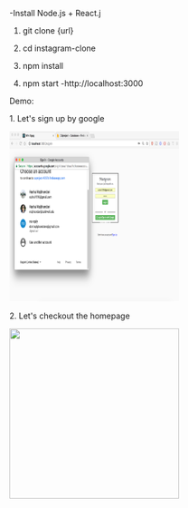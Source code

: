 -Install Node.js + React.j

1. git clone {url}

2. cd instagram-clone

3. npm install

4. npm start
    -http://localhost:3000



Demo:

<p>1. Let's sign up by google</p>
<img src ="./screenshots/signup.png" width="300" height="300"/>

<p> 2. Let's checkout the homepage </p>
<img src ='/screenshots/home.png' width="300" height="300" />
